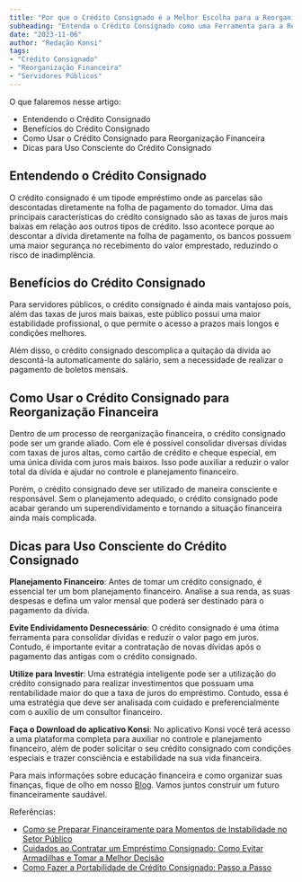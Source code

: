 ```yaml
---
title: "Por que o Crédito Consignado é a Melhor Escolha para a Reorganização Financeira dos Servidores Públicos?"
subheading: "Entenda o Crédito Consignado como uma Ferramenta para a Reorganização Financeira de Forma Responsável e Consciente"
date: "2023-11-06"
author: "Redação Konsi"
tags:
- "Crédito Consignado"
- "Reorganização Financeira"
- "Servidores Públicos"
---
```


O que falaremos nesse artigo:

- Entendendo o Crédito Consignado
- Benefícios do Crédito Consignado
- Como Usar o Crédito Consignado para Reorganização Financeira
- Dicas para Uso Consciente do Crédito Consignado

## Entendendo o Crédito Consignado

O crédito consignado é um tipode empréstimo onde as parcelas são descontadas diretamente na folha de pagamento do tomador. Uma das principais características do crédito consignado são as taxas de juros mais baixas em relação aos outros tipos de crédito. Isso acontece porque ao descontar a dívida diretamente na folha de pagamento, os bancos possuem uma maior segurança no recebimento do valor emprestado, reduzindo o risco de inadimplência.

## Benefícios do Crédito Consignado

Para servidores públicos, o crédito consignado é ainda mais vantajoso pois, além das taxas de juros mais baixas, este público possui uma maior estabilidade profissional, o que permite o acesso a prazos mais longos e condições melhores.

Além disso, o crédito consignado descomplica a quitação da dívida ao descontá-la automaticamente do salário, sem a necessidade de realizar o pagamento de boletos mensais.

## Como Usar o Crédito Consignado para Reorganização Financeira

Dentro de um processo de reorganização financeira, o crédito consignado pode ser um grande aliado. Com ele é possível consolidar diversas dívidas com taxas de juros altas, como cartão de crédito e cheque especial, em uma única dívida com juros mais baixos. Isso pode auxiliar a reduzir o valor total da dívida e ajudar no controle e planejamento financeiro.

Porém, o crédito consignado deve ser utilizado de maneira consciente e responsável. Sem o planejamento adequado, o crédito consignado pode acabar gerando um superendividamento e tornando a situação financeira ainda mais complicada.

## Dicas para Uso Consciente do Crédito Consignado

**Planejamento Financeiro**: Antes de tomar um crédito consignado, é essencial ter um bom planejamento financeiro. Analise a sua renda, as suas despesas e defina um valor mensal que poderá ser destinado para o pagamento da dívida.

**Evite Endividamento Desnecessário**: O crédito consignado é uma ótima ferramenta para consolidar dívidas e reduzir o valor pago em juros. Contudo, é importante evitar a contratação de novas dívidas após o pagamento das antigas com o crédito consignado.

**Utilize para Investir**: Uma estratégia inteligente pode ser a utilização do crédito consignado para realizar investimentos que possuam uma rentabilidade maior do que a taxa de juros do empréstimo. Contudo, essa é uma estratégia que deve ser analisada com cuidado e preferencialmente com o auxílio de um consultor financeiro.

**Faça o Download do aplicativo Konsi**: No aplicativo Konsi você terá acesso a uma plataforma completa para auxiliar no controle e planejamento financeiro, além de poder solicitar o seu crédito consignado com condições especiais e trazer consciência e estabilidade na sua vida financeira.

Para mais informações sobre educação financeira e como organizar suas finanças, fique de olho em nosso [Blog](https://konsi.com.br/blog/). Vamos juntos construir um futuro financeiramente saudável. 

Referências: 
- [Como se Preparar Financeiramente para Momentos de Instabilidade no Setor Público](https://konsi.com.br/postagens/como-se-preparar-financeiramente-para-momentos-de-instabilidade-no-setor-publico)
- [Cuidados ao Contratar um Empréstimo Consignado: Como Evitar Armadilhas e Tomar a Melhor Decisão](https://konsi.com.br/postagens/cuidados-ao-contratar-um-emprstimo-consignado-como-evitar-armadilhas-e-tomar-a-melhor-deciso)
- [Como Fazer a Portabilidade de Crédito Consignado: Passo a Passo](https://konsi.com.br/postagens/como-fazer-a-portabilidade-de-crdito-consignado-passo-a-passo)
